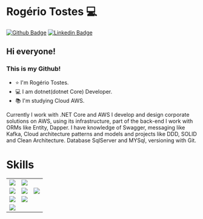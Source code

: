 # Rogério Tostes 💻

[![Github Badge](https://img.shields.io/badge/-Github-000?style=flat-square&logo=Github&logoColor=white&link=https://github.com/RogerioTostes)](https://github.com/RogerioTostes)
[![Linkedin Badge](https://img.shields.io/badge/-LinkedIn-blue?style=flat-square&logo=Linkedin&logoColor=white&link=https://www.linkedin.com/in/rogeriotostes/)](https://www.linkedin.com/in/rogeriotostes/)

## Hi everyone!
### This is my Github!

- ⭐ I'm Rogério Tostes. 
- 💻 I am dotnet(dotnet Core) Developer. 
- 📚 I'm studying Cloud AWS.


Currently I work with .NET Core and AWS I develop and design corporate solutions on AWS, using its infrastructure, part of the back-end I work with ORMs like Entity, Dapper. I have knowledge of Swagger, messaging like Kafka, Cloud architecture patterns and models and projects like DDD, SOLID and Clean Architecture. Database SqlServer and MYSql, versioning with Git. 

# Skills
<table>
<tr>
    <td><img src="https://img.shields.io/badge/C%23-239120?style=for-the-badge&logo=c-sharp&logoColor=white" /></td>
    <td><img src="https://img.shields.io/badge/.NET-5C2D91?style=for-the-badge&logo=.net&logoColor=white" /></td>
</tr>
<tr>
    <td><img src="https://img.shields.io/badge/MySQL-00000F?style=for-the-badge&logo=mysql&logoColor=white" /></td>
    <td><img src="https://img.shields.io/badge/Microsoft_SQL_Server-CC2927?style=for-the-badge&logo=microsoft-sql-server&logoColor=white" /></td>
    <td><img src="https://img.shields.io/badge/Redis-D9281A?style=for-the-badge&logo=redis&logoColor=white" /></td>
</tr>
<tr>
    <td><img src="https://img.shields.io/badge/Amazon_AWS-232F3E?style=for-the-badge&logo=amazon-aws&logoColor=white" /></td>
    <td><img src="https://img.shields.io/badge/Terraform-7B42BC?style=for-the-badge&logo=terraform&logoColor=white" /></td>
</tr>    
<tr>
    <td><img src="https://img.shields.io/badge/Git-E34F26?style=for-the-badge&logo=git&logoColor=white" /></td>
</tr>    
</table>
